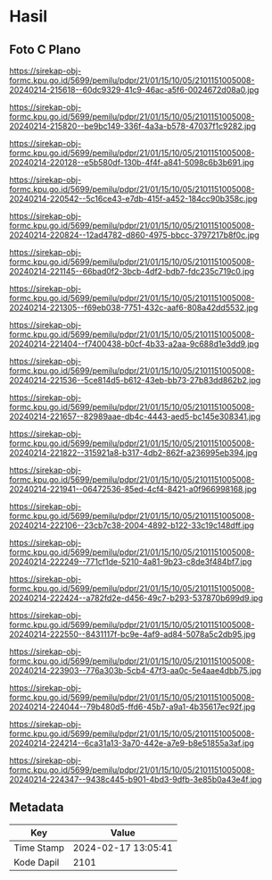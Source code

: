 # Hasil

## Foto C Plano

https://sirekap-obj-formc.kpu.go.id/5699/pemilu/pdpr/21/01/15/10/05/2101151005008-20240214-215618--60dc9329-41c9-46ac-a5f6-0024672d08a0.jpg

https://sirekap-obj-formc.kpu.go.id/5699/pemilu/pdpr/21/01/15/10/05/2101151005008-20240214-215820--be9bc149-336f-4a3a-b578-47037f1c9282.jpg

https://sirekap-obj-formc.kpu.go.id/5699/pemilu/pdpr/21/01/15/10/05/2101151005008-20240214-220128--e5b580df-130b-4f4f-a841-5098c6b3b691.jpg

https://sirekap-obj-formc.kpu.go.id/5699/pemilu/pdpr/21/01/15/10/05/2101151005008-20240214-220542--5c16ce43-e7db-415f-a452-184cc90b358c.jpg

https://sirekap-obj-formc.kpu.go.id/5699/pemilu/pdpr/21/01/15/10/05/2101151005008-20240214-220824--12ad4782-d860-4975-bbcc-3797217b8f0c.jpg

https://sirekap-obj-formc.kpu.go.id/5699/pemilu/pdpr/21/01/15/10/05/2101151005008-20240214-221145--66bad0f2-3bcb-4df2-bdb7-fdc235c719c0.jpg

https://sirekap-obj-formc.kpu.go.id/5699/pemilu/pdpr/21/01/15/10/05/2101151005008-20240214-221305--f69eb038-7751-432c-aaf6-808a42dd5532.jpg

https://sirekap-obj-formc.kpu.go.id/5699/pemilu/pdpr/21/01/15/10/05/2101151005008-20240214-221404--f7400438-b0cf-4b33-a2aa-9c688d1e3dd9.jpg

https://sirekap-obj-formc.kpu.go.id/5699/pemilu/pdpr/21/01/15/10/05/2101151005008-20240214-221536--5ce814d5-b612-43eb-bb73-27b83dd862b2.jpg

https://sirekap-obj-formc.kpu.go.id/5699/pemilu/pdpr/21/01/15/10/05/2101151005008-20240214-221657--82989aae-db4c-4443-aed5-bc145e308341.jpg

https://sirekap-obj-formc.kpu.go.id/5699/pemilu/pdpr/21/01/15/10/05/2101151005008-20240214-221822--315921a8-b317-4db2-862f-a236995eb394.jpg

https://sirekap-obj-formc.kpu.go.id/5699/pemilu/pdpr/21/01/15/10/05/2101151005008-20240214-221941--06472536-85ed-4cf4-8421-a0f966998168.jpg

https://sirekap-obj-formc.kpu.go.id/5699/pemilu/pdpr/21/01/15/10/05/2101151005008-20240214-222106--23cb7c38-2004-4892-b122-33c19c148dff.jpg

https://sirekap-obj-formc.kpu.go.id/5699/pemilu/pdpr/21/01/15/10/05/2101151005008-20240214-222249--771cf1de-5210-4a81-9b23-c8de3f484bf7.jpg

https://sirekap-obj-formc.kpu.go.id/5699/pemilu/pdpr/21/01/15/10/05/2101151005008-20240214-222424--a782fd2e-d456-49c7-b293-537870b699d9.jpg

https://sirekap-obj-formc.kpu.go.id/5699/pemilu/pdpr/21/01/15/10/05/2101151005008-20240214-222550--8431117f-bc9e-4af9-ad84-5078a5c2db95.jpg

https://sirekap-obj-formc.kpu.go.id/5699/pemilu/pdpr/21/01/15/10/05/2101151005008-20240214-223903--776a303b-5cb4-47f3-aa0c-5e4aae4dbb75.jpg

https://sirekap-obj-formc.kpu.go.id/5699/pemilu/pdpr/21/01/15/10/05/2101151005008-20240214-224044--79b480d5-ffd6-45b7-a9a1-4b35617ec92f.jpg

https://sirekap-obj-formc.kpu.go.id/5699/pemilu/pdpr/21/01/15/10/05/2101151005008-20240214-224214--6ca31a13-3a70-442e-a7e9-b8e51855a3af.jpg

https://sirekap-obj-formc.kpu.go.id/5699/pemilu/pdpr/21/01/15/10/05/2101151005008-20240214-224347--9438c445-b901-4bd3-9dfb-3e85b0a43e4f.jpg


## Metadata

| Key        | Value               |
| ---------- | ------------------- |
| Time Stamp | 2024-02-17 13:05:41 |
| Kode Dapil | 2101                |



